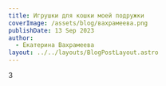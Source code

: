 ```yaml
---
title: Игрушки для кошки моей подружки
coverImage: /assets/blog/вахрамеева.png
publishDate: 13 Sep 2023
author:
  - Екатерина Вахрамеева
layout: ../../layouts/BlogPostLayout.astro
---
```

3